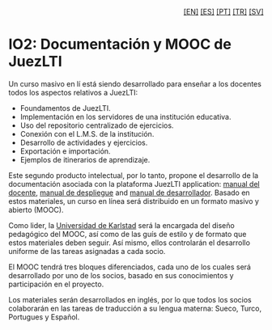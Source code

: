 <p align="right">
  <a href="README.md">[EN]</a>
  <a href="README_es.md">[ES]</a>
  <a href="README_pt.md">[PT]</a>
  <a href="README_tr.md">[TR]</a>
  <a href="README_sv.md">[SV]</a>
</p>

# IO2: Documentaci&oacute;n y MOOC de JuezLTI
Un curso masivo en l&iacute; est&aacute; siendo desarrollado para ense&ntilde;ar a los docentes todos los aspectos relativos a JuezLTI:
- Foundamentos de JuezLTI.
- Implementaci&oacute;n en los servidores de una instituci&oacute;n educativa.
- Uso del repositorio centralizado de ejercicios.
- Conexi&oacute;n con el L.M.S. de la instituci&oacute;n.
- Desarrollo de actividades y ejercicios.
- Exportaci&oacute;n e importaci&oacute;n.
- Ejemplos de itinerarios de aprendizaje.

Este segundo producto intelectual, por lo tanto, propone el desarrollo de la documentaci&oacute;n asociada con la plataforma JuezLTI application: [manual del docente](MOOC1/README_es.md#manual-del-docente), [manual de despliegue](MOOC2/README_es.md#manual-de-despliegue) and [manual de desarrollador](MOOC2/README_es.md#manual-de-desarrollador). Basado en estos materiales, un curso en l&iacute;nea será distribuido en un formato masivo y abierto (MOOC).

Como lider, la [Universidad de Karlstad](http://www.kau.se/) ser&aacute; la encargada del diseño pedag&oacute;gico  del MOOC, as&iacute; como de las gu&iacute;s de estilo y de formato que estos materiales deben seguir. As&iacute; mismo, ellos controlarán el desarrollo uniforme de las tareas asignadas a cada socio.

El MOOC tendrá tres bloques diferenciados, cada uno de los cuales ser&aacute; desarrollado por uno de los socios, basado en sus conocimientos y participación en el proyecto.

Los materiales ser&aacute;n desarrollados en ingl&eacute;s, por lo que todos los socios colaborar&aacute;n en las tareas de traducci&oacute;n a su lengua materna: Sueco, Turco, Portugues y Espa&ntilde;ol.
